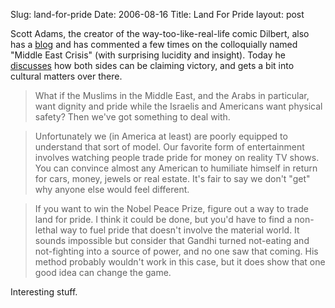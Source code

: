 Slug: land-for-pride
Date: 2006-08-16
Title: Land For Pride
layout: post

Scott Adams, the creator of the way-too-like-real-life comic Dilbert, also has a [blog](http://dilbertblog.typepad.com/the_dilbert_blog/) and has commented a few times on the colloquially named "Middle East Crisis" (with surprising lucidity and insight). Today he [discusses](http://dilbertblog.typepad.com/the_dilbert_blog/2006/08/yay_both_sides_.html) how both sides can be claiming victory, and gets a bit into cultural matters over there.

>What if the Muslims in the Middle East, and the Arabs in particular, want dignity and pride while the Israelis and Americans want physical safety? Then we've got something to deal with.

>Unfortunately we (in America at least) are poorly equipped to understand that sort of model. Our favorite form of entertainment involves watching people trade pride for money on reality TV shows. You can convince almost any American to humiliate himself in return for cars, money, jewels or real estate. It's fair to say we don't "get" why anyone else would feel different.

>If you want to win the Nobel Peace Prize, figure out a way to trade land for pride. I think it could be done, but you'd have to find a non-lethal way to fuel pride that doesn't involve the material world. It sounds impossible but consider that Gandhi turned not-eating and not-fighting into a source of power, and no one saw that coming. His method probably wouldn't work in this case, but it does show that one good idea can change the game.

Interesting stuff.
